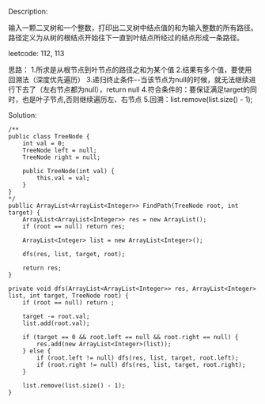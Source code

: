 Description:

输入一颗二叉树和一个整数，打印出二叉树中结点值的和为输入整数的所有路径。路径定义为从树的根结点开始往下一直到叶结点所经过的结点形成一条路径。

leetcode: 112, 113

思路：
1.所求是从根节点到叶节点的路径之和为某个值 
2.结果有多个值，要使用回溯法（深度优先遍历）
3.递归终止条件--当该节点为null的时候，就无法继续进行下去了（左右节点都为null），return null
4.符合条件的：要保证满足target的同时，也是叶子节点,否则继续遍历左、右节点
5.回溯：list.remove(list.size() - 1);


Solution:

```
/**
public class TreeNode {
    int val = 0;
    TreeNode left = null;
    TreeNode right = null;

    public TreeNode(int val) {
        this.val = val; 
    } 
}
*/
publlic ArrayList<ArrayList<Integer>> FindPath(TreeNode root, int target) {
    ArrayList<ArrayList<Integer>> res = new ArrayList();
    if (root == null) return res;

    ArrayList<Integer> list = new ArrayList<Integer>();

    dfs(res, list, target, root);

    return res;
}

private void dfs(ArrayList<ArrayList<Integer>> res, ArrayList<Integer> list, int target, TreeNode root) {
    if (root == null) return ;

    target -= root.val;
    list.add(root.val);

    if (target == 0 && root.left == null && root.right == null) {
        res.add(new ArrayList<Integer>(list));
    } else {
        if (root.left != null) dfs(res, list, target, root.left);
        if (root.right != null) dfs(res, list, target, root.right);
    }
        
    list.remove(list.size() - 1); 
}
```